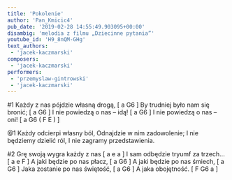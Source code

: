 ```yaml
---
title: 'Pokolenie'
author: 'Pan_Kmicic4'
pub_date: '2019-02-28 14:55:49.903095+00:00'
disambig: 'melodia z filmu „Dziecinne pytania”'
youtube_id: 'H9_8nQM-GHg'
text_authors:
 - 'jacek-kaczmarski'
composers:
 - 'jacek-kaczmarski'
performers:
 - 'przemyslaw-gintrowski'
 - 'jacek-kaczmarski'
---
```


#1
Każdy z nas pójdzie własną drogą, [ a G6  ]
By trudniej było nam się bronić; [ a G6  ]
I nie powiedzą o nas – idą! [ a G6 ] 
I nie powiedzą o nas – oni! [ a G6 ( F E ) ]

@1
Każdy odcierpi własny ból,
Odnajdzie w nim zadowolenie;
I nie będziemy dzielić ról,
I nie zagramy przedstawienia.

#2
Grę swoją wygra każdy z nas [ a e a ]
I sam odbędzie tryumf za trzech... [ a e F ]
A jaki będzie po nas płacz, [ a G6 ]
A jaki będzie po nas śmiech, [ a G6 ]
Jaka zostanie po nas świętość, [ a G6 ]
A jaka obojętność.  [ F G6 a ]